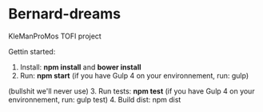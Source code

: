 # Bernard-dreams
KleManProMos TOFI project

Gettin started:
  1. Install: <b>npm install</b> and <b>bower install</b>
  2. Run: <b>npm start</b> (if you have Gulp 4 on your environnement, run: gulp)
  
  (bullshit we'll never use)
  3. Run tests: <b>npm test</b> (if you have Gulp 4 on your environnement, run: gulp test)
  4. Build dist: npm dist
